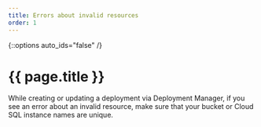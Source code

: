 ```yaml
---
title: Errors about invalid resources 
order: 1
---
```

{::options auto_ids="false" /}
# {{ page.title }}

While creating or updating a deployment via Deployment Manager, if you see an
error about an invalid resource, make sure that your bucket or Cloud SQL
instance names are unique.
